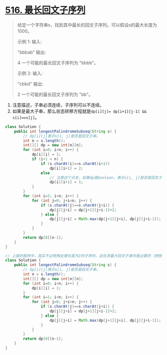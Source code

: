 # [516. 最长回文子序列](https://leetcode-cn.com/problems/longest-palindromic-subsequence/)

> 给定一个字符串s，找到其中最长的回文子序列。可以假设s的最大长度为1000。
>
> 示例 1:
> 输入:
>
> "bbbab"
> 输出:
>
> 4
> 一个可能的最长回文子序列为 "bbbb"。
>
> 示例 2:
> 输入:
>
> "cbbd"
> 输出:
>
> 2
> 一个可能的最长回文子序列为 "bb"。
>

1. 注意描述，子串必须连续，子序列可以不连续。
2. 如果是最大子串，那么状态转移方程就是`dp[i][j]= dp[i+1][j-1] && s[i]==s[j]`。

```java
class Solution {
    public int longestPalindromeSubseq(String s) {
        // dp[i][j]表示s[i, j]是否是回文子串。
        int n = s.length();
        int[][] dp = new int[n][n];
        for (int i=0; i<n; i++) {
            dp[i][i] = 1;
            if (i+1 < n) {
                if (s.charAt(i)==s.charAt(i+1))
                    dp[i][i+1] = 2;
                else
                    // 注意这个分支，如果dp是boolean，表示s[i, j]是否是回文子串的话，这里可以默认为false，但这道题不一样，不能默认为0，因为一个字符必定是一个回文子串。
                    dp[i][i+1] = 1;
            }
        }
        for (int i=2; i<n; i++) {
            for (int j=0; j+i<n; j++) {
                if (s.charAt(j)==s.charAt(j+i)) {
                    dp[j][j+i] = dp[j+1][j+i-1]+2;
                } else {
                    dp[j][j+i] = Math.max(dp[j+1][j+i], dp[j][j+i-1]);
                }
            }
        }
        return dp[0][n-1];
    }
}
```

```java
// 上面的程序中，其实不必特殊处理长度为2的子序列，这在求最大回文子串时是必要的（想想dp[1][2]，然后dp[1+1][2-1]=dp[2][1]），但在这里就不需要特殊处理，因此可以简化程序。
class Solution {
    public int longestPalindromeSubseq(String s) {
        // dp[i][j]表示s[i, j]是否是回文子串。
        int n = s.length();
        int[][] dp = new int[n][n];
        for (int i=0; i<n; i++) {
            dp[i][i] = 1;
        }
        for (int i=1; i<n; i++) {
            for (int j=0; j+i<n; j++) {
                if (s.charAt(j)==s.charAt(j+i)) {
                    dp[j][j+i] = dp[j+1][j+i-1]+2;
                } else {
                    dp[j][j+i] = Math.max(dp[j+1][j+i], dp[j][j+i-1]);
                }
            }
        }
        return dp[0][n-1];
    }
}
```


